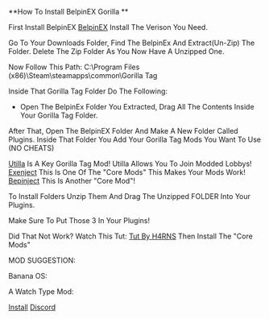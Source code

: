 **How To Install BelpinEX Gorilla **

First Install BelpinEX [BelpinEX](https://github.com/BepInEx/BepInEx/releases/tag/v5.4.23.2)
Install The Verison You Need.

Go To Your Downloads Folder, Find The BelpinEx And Extract(Un-Zip) The Folder.
Delete The Zip Folder As You Now Have A Unzipped One.

Now Follow This Path: C:\Program Files (x86)\Steam\steamapps\common\Gorilla Tag

Inside That Gorilla Tag Folder Do The Following:

- Open The BelpinEx Folder You Extracted, Drag All The Contents Inside Your Gorilla Tag Folder.

After That, Open The BelpinEX Folder And Make A New Folder Called Plugins.
Inside That Folder You Add Your Gorilla Tag Mods You Want To Use (NO CHEATS)

[Utilla](https://github.com/developer9998/Utilla/releases/tag/1.0.0.0) Is A Key Gorilla Tag Mod! Utilla Allows You To Join Modded Lobbys!
[Exenject](https://github.com/Mathijs-Bakker/Extenject/releases/tag/9.2.1) This Is One Of The "Core Mods" This Makes Your Mods Work!
[Bepinject](https://github.com/Auros/Bepinject/releases) This Is Another "Core Mod"!

To Install Folders Unzip Them And Drag The Unzipped FOLDER Into Your Plugins.
 
Make Sure To Put Those 3 In Your Plugins!

Did That Not Work? 
Watch This Tut: [Tut By H4RNS](https://youtu.be/XZgloQNDDEE?si=pURwWf7CsJM8pmye)
Then Install The "Core Mods"

MOD SUGGESTION:

Banana OS:

A Watch Type Mod:

[Install](https://github.com/HuskyGT/Banana-OS/releases/tag/1.0.8)
[Discord](https://discord.gg/gr3JZqXYd7)


